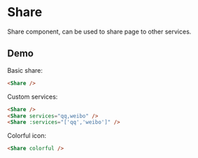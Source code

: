# Share

Share component, can be used to share page to other services.

<!-- more -->

## Demo

Basic share:

<Share />

```md
<Share />
```

Custom services:

<Share services="qq,weibo" />
<Share :services="['qq','weibo']" />

```md
<Share />
<Share services="qq,weibo" />
<Share :services="['qq','weibo']" />
```

Colorful icon:

<Share colorful />

```md
<Share colorful />
```
